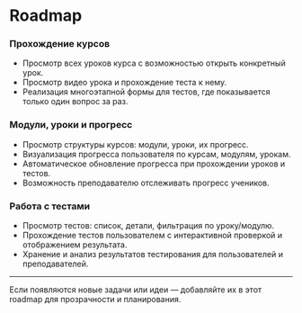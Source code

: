 # Roadmap

### Прохождение курсов

- Просмотр всех уроков курса с возможностью открыть конкретный урок.
- Просмотр видео урока и прохождение теста к нему.
- Реализация многоэтапной формы для тестов, где показывается только один вопрос за раз.

### Модули, уроки и прогресс

- Просмотр структуры курсов: модули, уроки, их прогресс.
- Визуализация прогресса пользователя по курсам, модулям, урокам.
- Автоматическое обновление прогресса при прохождении уроков и тестов.
- Возможность преподавателю отслеживать прогресс учеников.

### Работа с тестами

- Просмотр тестов: список, детали, фильтрация по уроку/модулю.
- Прохождение тестов пользователем с интерактивной проверкой и отображением результата.
- Хранение и анализ результатов тестирования для пользователей и преподавателей.

---

Если появляются новые задачи или идеи — добавляйте их в этот roadmap для прозрачности и планирования.
